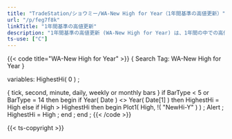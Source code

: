 ```yaml
---
title: "TradeStation/ショウミー/WA-New High for Year（1年間基準の高値更新）"
url: "/p/feg7f8k"
linkTitle: "1年間基準の高値更新"
description: "1年間基準の高値更新 (WA-New High for Year) は、1年間の中での高値更新を描画します。"
ts-use: ["C"]
---
```


{{< code title="WA-New High for Year" >}}
{ Search Tag: WA-New High for Year }

variables:
    HighestHi( 0 ) ;

{ tick, second, minute, daily, weekly or monthly bars }
if BarType < 5 or BarType = 14 then
    begin
    if Year( Date ) <> Year( Date[1] ) then
        HighestHi = High
    else if High > HighestHi then
        begin
        Plot1( High, !( "NewHi-Y" ) ) ;
        Alert ;
        HighestHi = High ;
        end ;
    end ;
{{< /code >}}

{{< ts-copyright >}}


